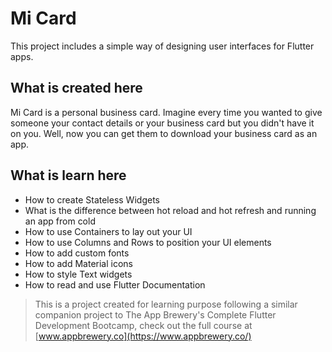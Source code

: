 # Mi Card


This project includes a simple way of designing user interfaces for Flutter apps.

## What is created here

Mi Card is a personal business card. Imagine every time you wanted to give someone your contact details or your business card but you didn't have it on you. Well, now you can get them to download your business card as an app.

## What is learn here

* How to create Stateless Widgets
* What is the difference between hot reload and hot refresh and running an app from cold
* How to use Containers to lay out your UI
* How to use Columns and Rows to position your UI elements
* How to add custom fonts
* How to add Material icons
* How to style Text widgets
* How to read and use Flutter Documentation



>This is a project created for learning purpose following a similar companion project to The App Brewery's Complete Flutter Development Bootcamp, check out the full course at [www.appbrewery.co](https://www.appbrewery.co/)

